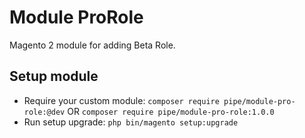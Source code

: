 # Module ProRole

Magento 2 module for adding Beta Role.

## Setup module

- Require your custom module: `composer require pipe/module-pro-role:@dev` OR `composer require pipe/module-pro-role:1.0.0`
- Run setup upgrade: `php bin/magento setup:upgrade`
